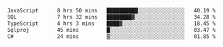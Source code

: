 <!--START_SECTION:waka-->

```txt
JavaScript      8 hrs 50 mins   ██████████░░░░░░░░░░░░░░░   40.19 %
SQL             7 hrs 32 mins   ████████▓░░░░░░░░░░░░░░░░   34.28 %
TypeScript      4 hrs 3 mins    ████▓░░░░░░░░░░░░░░░░░░░░   18.45 %
Sqlproj         45 mins         █░░░░░░░░░░░░░░░░░░░░░░░░   03.47 %
C#              24 mins         ▒░░░░░░░░░░░░░░░░░░░░░░░░   01.85 %
```

<!--END_SECTION:waka-->
